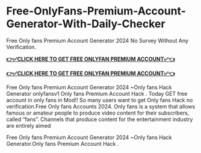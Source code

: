 # Free-OnlyFans-Premium-Account-Generator-With-Daily-Checker

Free Only fans Premium Account Generator 2024 No Survey Without Any Verification.

**[👉✅CLICK HERE TO GET FREE ONLYFAN PREMIUM ACCOUNT✅👈](https://tinyurl.com/freeonlyfans25)**

**[👉✅CLICK HERE TO GET FREE ONLYFAN PREMIUM ACCOUNT✅👈](https://tinyurl.com/freeonlyfans25)**

Free Only fans Premium Account Generator 2024 ~Only fans Hack Generator onlyfansv1 Only fans Premium Account Hack . Today GET free account in only fans in Mod!! So many users want to get Only fans Hack no verification.Free Only fans Accounts 2024. Only fans is a system that allows famous or amateur people to produce video content for their subscribers, called “fans”. Channels that produce content for the entertainment industry are entirely aimed

Free Only fans Premium Account Generator 2024 ~Only fans Hack Generator.Only fans Premium Account Hack .
​

